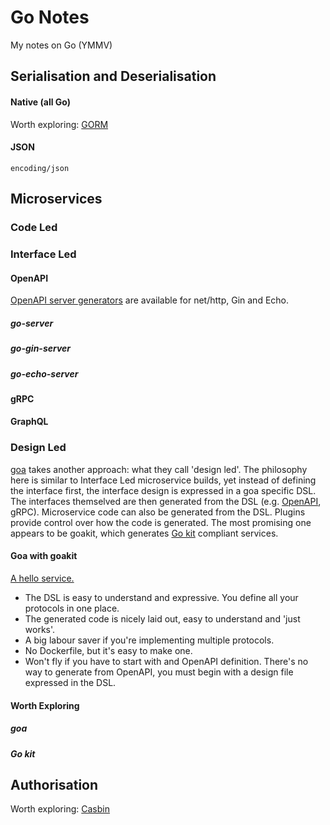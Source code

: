 # Go Notes

My notes on Go (YMMV)

## Serialisation and Deserialisation

#### Native (all Go)

Worth exploring: [GORM](https://gorm.io/index.html)

#### JSON

`encoding/json`

## Microservices

### Code Led

### Interface Led

#### OpenAPI
[OpenAPI server generators](https://openapi-generator.tech/docs/generators) are available for net/http, Gin and Echo.

##### go-server

##### go-gin-server

##### go-echo-server

#### gRPC

#### GraphQL

### Design Led

[goa](https://goa.design/) takes another approach: what they call 'design led'. The philosophy here is similar to Interface Led microservice builds, yet instead of defining the interface first, the interface design is expressed in a goa specific DSL. The interfaces themselved are then generated from the DSL (e.g. [OpenAPI](https://goa.design/v1/reference/goa/codegen/generator/), gRPC). Microservice code can also be generated from the DSL. Plugins provide control over how the code is generated. The most promising one appears to be goakit, which generates [Go kit](https://gokit.io/) compliant services.

#### Goa with goakit

[A hello service.](https://github.com/psvehla/hello-goakit)

- The DSL is easy to understand and expressive. You define all your protocols in one place.
- The generated code is nicely laid out, easy to understand and 'just works'.
- A big labour saver if you're implementing multiple protocols.
- No Dockerfile, but it's easy to make one.
- Won't fly if you have to start with and OpenAPI definition. There's no way to generate from OpenAPI, you must begin with a design file expressed in the DSL.

#### Worth Exploring

##### goa

##### Go kit

## Authorisation

Worth exploring: [Casbin](https://github.com/casbin/casbin)
